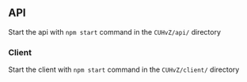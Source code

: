 ## API
Start the api with `npm start` command in the `CUHvZ/api/` directory

### Client

Start the client with `npm start` command in the `CUHvZ/client/` directory
